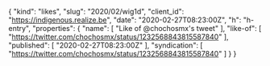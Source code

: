 {
  "kind": "likes",
  "slug": "2020/02/wig1d",
  "client_id": "https://indigenous.realize.be",
  "date": "2020-02-27T08:23:00Z",
  "h": "h-entry",
  "properties": {
    "name": [
      "Like of @chochosmx's tweet"
    ],
    "like-of": [
      "https://twitter.com/chochosmx/status/1232568843815587840"
    ],
    "published": [
      "2020-02-27T08:23:00Z"
    ],
    "syndication": [
      "https://twitter.com/chochosmx/status/1232568843815587840"
    ]
  }
}
